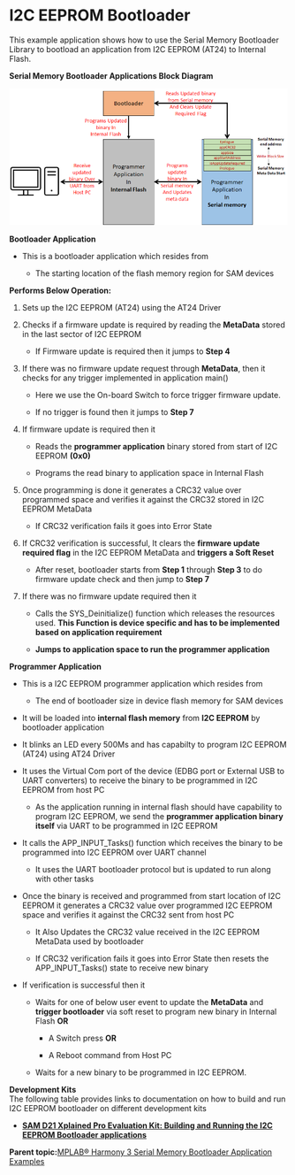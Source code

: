 # I2C EEPROM Bootloader

This example application shows how to use the Serial Memory Bootloader Library to bootload an application from I2C EEPROM \(AT24\) to Internal Flash.

**Serial Memory Bootloader Applications Block Diagram**

![serial_mem_btl_block_diagram](../../docs/GUID-2E28F1C7-0CA4-471F-8BFF-99D67C9B0D66-low.png)

**Bootloader Application**

-   This is a bootloader application which resides from

    -   The starting location of the flash memory region for SAM devices


**Performs Below Operation:**

1.  Sets up the I2C EEPROM \(AT24\) using the AT24 Driver

2.  Checks if a firmware update is required by reading the **MetaData** stored in the last sector of I2C EEPROM

    -   If Firmware update is required then it jumps to **Step 4**

3.  If there was no firmware update request through **MetaData**, then it checks for any trigger implemented in application main\(\)

    -   Here we use the On-board Switch to force trigger firmware update.

    -   If no trigger is found then it jumps to **Step 7**

4.  If firmware update is required then it

    -   Reads the **programmer application** binary stored from start of I2C EEPROM **\(0x0\)**

    -   Programs the read binary to application space in Internal Flash

5.  Once programming is done it generates a CRC32 value over programmed space and verifies it against the CRC32 stored in I2C EEPROM MetaData

    -   If CRC32 verification fails it goes into Error State

6.  If CRC32 verification is successful, It clears the **firmware update required flag** in the I2C EEPROM MetaData and **triggers a Soft Reset**

    -   After reset, bootloader starts from **Step 1** through **Step 3** to do firmware update check and then jump to **Step 7**

7.  If there was no firmware update required then it

    -   Calls the SYS\_Deinitialize\(\) function which releases the resources used. **This Function is device specific and has to be implemented based on application requirement**

    -   **Jumps to application space to run the programmer application**


**Programmer Application**

-   This is a I2C EEPROM programmer application which resides from

    -   The end of bootloader size in device flash memory for SAM devices

-   It will be loaded into **internal flash memory** from **I2C EEPROM** by bootloader application

-   It blinks an LED every 500Ms and has capabilty to program I2C EEPROM \(AT24\) using AT24 Driver

-   It uses the Virtual Com port of the device \(EDBG port or External USB to UART converters\) to receive the binary to be programmed in I2C EEPROM from host PC

    -   As the application running in internal flash should have capability to program I2C EEPROM, we send the **programmer application binary itself** via UART to be programmed in I2C EEPROM

-   It calls the APP\_INPUT\_Tasks\(\) function which receives the binary to be programmed into I2C EEPROM over UART channel

    -   It uses the UART bootloader protocol but is updated to run along with other tasks

-   Once the binary is received and programmed from start location of I2C EEPROM it generates a CRC32 value over programmed I2C EEPROM space and verifies it against the CRC32 sent from host PC

    -   It Also Updates the CRC32 value received in the I2C EEPROM MetaData used by bootloader

    -   If CRC32 verification fails it goes into Error State then resets the APP\_INPUT\_Tasks\(\) state to receive new binary

-   If verification is successful then it

    -   Waits for one of below user event to update the **MetaData** and **trigger bootloader** via soft reset to program new binary in Internal Flash **OR**

        -   A Switch press **OR**

        -   A Reboot command from Host PC

    -   Waits for a new binary to be programmed in I2C EEPROM.


**Development Kits**<br />The following table provides links to documentation on how to build and run I2C EEPROM bootloader on different development kits

-   **[SAM D21 Xplained Pro Evaluation Kit: Building and Running the I2C EEPROM Bootloader applications](../../docs/GUID-00971112-7774-4DEA-9F0E-512D0F7204F2.md)**  


**Parent topic:**[MPLAB® Harmony 3 Serial Memory Bootloader Application Examples](../../docs/GUID-47AB0512-9DCE-469D-91C9-7448A07AAAA7.md)

